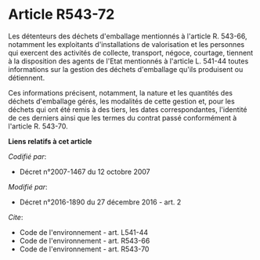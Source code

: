 # Article R543-72

Les détenteurs des déchets d'emballage mentionnés à l'article R. 543-66, notamment les exploitants d'installations de
valorisation et les personnes qui exercent des activités de collecte, transport, négoce, courtage, tiennent à la disposition
des agents de l'Etat mentionnés à l'article L. 541-44 toutes informations sur la gestion des déchets d'emballage qu'ils
produisent ou détiennent. 

Ces informations précisent, notamment, la nature et les quantités des déchets d'emballage gérés, les modalités de cette
gestion et, pour les déchets qui ont été remis à des tiers, les dates correspondantes, l'identité de ces derniers ainsi que
les termes du contrat passé conformément à l'article R. 543-70.

**Liens relatifs à cet article**

_Codifié par_:

  - Décret n°2007-1467 du 12 octobre 2007

_Modifié par_:

  - Décret n°2016-1890 du 27 décembre 2016 - art. 2

_Cite_:

  - Code de l'environnement - art. L541-44
  - Code de l'environnement - art. R543-66
  - Code de l'environnement - art. R543-70
